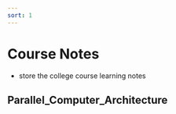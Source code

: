 ```yaml
---
sort: 1
---
```


# Course Notes

- store the college course learning notes 
## Parallel_Computer_Architecture


